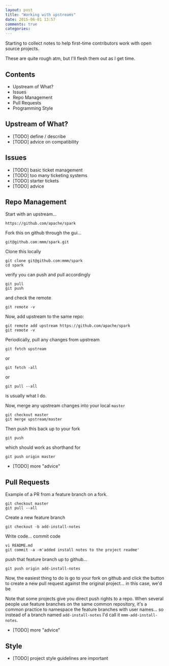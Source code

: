 ```yaml
---
layout: post
title: "Working with upstreams"
date: 2015-06-01 13:57
comments: true
categories: 
---
```


Starting to collect notes to help first-time contributors work with open source
projects.

These are quite rough atm, but I'll flesh them out as I get time.

## Contents

- Upstream of What?
- Issues
- Repo Management
- Pull Requests
- Programming Style

<!--more-->


## Upstream of What?

- [TODO] define / describe
- [TODO] advice on compatibility


## Issues

- [TODO] basic ticket management
- [TODO] too many ticketing systems
- [TODO] starter tickets
- [TODO] advice


## Repo Management

Start with an upstream...

    https://github.com/apache/spark

Fork this on github through the gui...

    git@github.com:mmm/spark.git

Clone this locally

    git clone git@github.com:mmm/spark
    cd spark

verify you can push and pull accordingly

    git pull
    git push

and check the remote

    git remote -v

Now, add upstream to the same repo:

    git remote add upstream https://github.com/apache/spark
    git remote -v

Periodically, pull any changes from upstream

    git fetch upstream

or 

    git fetch -all

or

    git pull --all

is usually what I do.

Now, merge any upstream changes into your local `master`

    git checkout master
    git merge upstream/master

Then push this back up to your fork

    git push 

which should work as shorthand for 

    git push origin master


- [TODO] more "advice"



## Pull Requests

Example of a PR from a feature branch on a fork.

    git checkout master
    git pull --all

Create a new feature branch

    git checkout -b add-install-notes

Write code... commit code

    vi README.md
    git commit -a -m'added install notes to the project readme'
    
push that feature branch up to github...

    git push origin add-install-notes

Now, the easiest thing to do is go to your fork on github
and click the button to create a new pull request against the
original project... in this case, we'd be 



Note that some projects give you direct push rights to a repo.  When several
people use feature branches on the same common repository, it's a common
practice to namespace the feature branches with user names... so instead of a
branch named `add-install-notes` I'd call it `mmm-add-install-notes`.


- [TODO] more "advice"


## Style

- [TODO] project style guidelines are important


